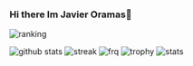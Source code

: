 ### Hi there Im Javier Oramas👋

<!--
**JavierOramas/JavierOramas** is a ✨ _special_ ✨ repository because its `README.md` (this file) appears on your GitHub profile.

Here are some ideas to get you started:

- 🔭 I’m currently working on ...
- 🌱 I’m currently learning ...
- 👯 I’m looking to collaborate on ...
- 🤔 I’m looking for help with ...
- 💬 Ask me about ...
- 📫 How to reach me: ...
- 😄 Pronouns: ...
- ⚡ Fun fact: ...
-->

![ranking](https://cr-ss-service.azurewebsites.net/api/ScreenShot?widget=summary&username=javieroramas)


![github stats](https://github-readme-stats.vercel.app/api?username=javieroramas)
![streak](https://github-readme-streak-stats.herokuapp.com/?user=javieroramas)
![frq](https://activity-graph.herokuapp.com/graph?username=javieroramas)
![trophy](https://github-profile-trophy.vercel.app/?username=javieroramas&column=3&margin-w=15&margin-h=15)
![stats](https://cr-skills-chart-widget.azurewebsites.net/api/api?username=javieroramas)
